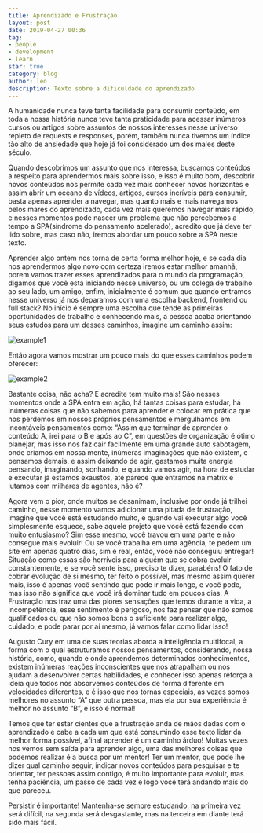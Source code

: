 ```yaml
---
title: Aprendizado e Frustração
layout: post
date: 2019-04-27 00:36
tag:
- people
- development
- learn
star: true
category: blog
author: leo
description: Texto sobre a dificuldade do aprendizado
---
```


A humanidade nunca teve tanta facilidade para consumir conteúdo, em toda a nossa história nunca teve tanta praticidade para acessar inúmeros cursos ou artigos sobre assuntos de nossos interesses nesse universo repleto de requests e responses, porém, também nunca tivemos um índice tão alto de ansiedade que hoje já foi considerado um dos males deste século.


Quando descobrimos um assunto que nos interessa, buscamos conteúdos a respeito para aprendermos mais sobre isso, e isso é muito bom, descobrir novos conteúdos nos permite cada vez mais conhecer novos horizontes e assim abrir um oceano de vídeos, artigos, cursos incríveis para consumir, basta apenas aprender a navegar, mas quanto mais e mais navegamos pelos mares do aprendizado, cada vez mais queremos navegar mais rápido, e nesses momentos pode nascer um problema que não percebemos a tempo a SPA(síndrome do pensamento acelerado), acredito que já deve ter lido sobre, mas caso não, iremos abordar um pouco sobre a SPA neste texto.


Aprender algo ontem nos torna de certa forma melhor hoje, e se cada dia nos aprendermos algo novo com certeza iremos estar melhor amanhã, porem vamos trazer esses aprendizados para o mundo da programação, digamos que você está iniciando nesse universo, ou um colega de trabalho ao seu lado, um amigo, enfim, inicialmente é comum que quando entramos nesse universo já nos deparamos com uma escolha backend, frontend ou full stack? No início é sempre uma escolha que tende as primeiras oportunidades de trabalho e conhecendo mais, a pessoa acaba orientando seus estudos para um desses caminhos, imagine um caminho assim:

![example1](https://leobufalo.dev/assets/images/imagem1.png)

Então agora vamos mostrar um pouco mais do que esses caminhos podem oferecer:

![example2](https://leobufalo.dev/assets/images/imagem2.png)

Bastante coisa, não acha? E acredite tem muito mais! São nesses momentos onde a SPA entra em ação, há tantas coisas para estudar, há inúmeras coisas que não sabemos para aprender e colocar em prática que nos perdemos em nossos próprios pensamentos e mergulhamos em incontáveis pensamentos como: “Assim que terminar de aprender o conteúdo A, irei para o B e após ao C”, em questões de organização é ótimo planejar, mas isso nos faz cair facilmente em uma grande auto sabotagem, onde criamos em nossa mente, inúmeras imaginações que não existem, e pensamos demais, e assim deixando de agir, gastamos muita energia pensando, imaginando, sonhando, e quando vamos agir, na hora de estudar e executar já estamos exaustos, até parece que entramos na matrix e lutamos com milhares de agentes, não é?

Agora vem o pior, onde muitos se desanimam, inclusive por onde já trilhei caminho, nesse momento vamos adicionar uma pitada de frustração, imagine que você está estudando muito, e quando vai executar algo você simplesmente esquece, sabe aquele projeto que você está fazendo com muito entusiasmo? Sim esse mesmo, você travou em uma parte e não consegue mais evoluir! Ou se você trabalha em uma agência, te pedem um site em apenas quatro dias, sim é real, então, você não conseguiu entregar! Situação como essas são horríveis para alguém que se cobra evoluir constantemente, e se você sente isso, preciso te dizer, parabéns! O fato de cobrar evolução de si mesmo, ter feito o possível, mas mesmo assim querer mais, isso é apenas você sentindo que pode ir mais longe, e você pode, mas isso não significa que você irá dominar tudo em poucos dias. A Frustração nos traz uma das piores sensações que temos durante a vida, a incompetência, esse sentimento é perigoso, nos faz pensar que não somos qualificados ou que não somos bons o suficiente para realizar algo, cuidado, e pode parar por aí mesmo, já vamos falar como lidar isso!

Augusto Cury em uma de suas teorias aborda a inteligência multifocal, a forma com o qual estruturamos nossos pensamentos, considerando, nossa história, como, quando e onde aprendemos determinados conhecimentos, existem inúmeras reações inconscientes que nos atrapalham ou nos ajudam a desenvolver certas habilidades, e conhecer isso apenas reforça a ideia que todos nós absorvemos conteúdos de forma diferente em velocidades diferentes, e é isso que nos tornas especiais, as vezes somos melhores no assunto “A” que outra pessoa, mas ela por sua experiência é melhor no assunto “B”, e isso é normal!

Temos que ter estar cientes que a frustração anda de mãos dadas com o aprendizado e cabe a cada um que está consumindo esse texto lidar da melhor forma possível, afinal aprender é um caminho árduo! Muitas vezes nos vemos sem saída para aprender algo, uma das melhores coisas que podemos realizar é a busca por um mentor! Ter um mentor, que pode lhe dizer qual caminho seguir, indicar novos conteúdos para pesquisar e te orientar, ter pessoas assim contigo, é muito importante para evoluir, mas tenha paciência, um passo de cada vez e logo você terá andando mais do que pareceu.

Persistir é importante! Mantenha-se sempre estudando, na primeira vez será difícil, na segunda será desgastante, mas na terceira em diante terá sido mais fácil.
